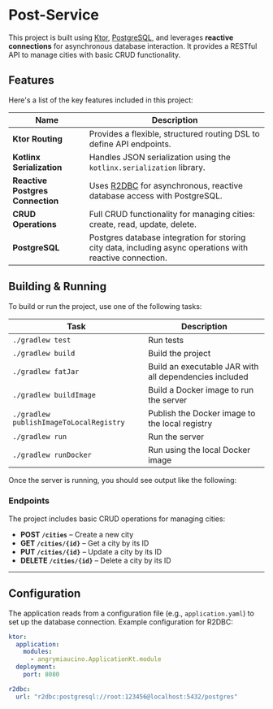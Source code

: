 # Post-Service

This project is built using [Ktor](https://ktor.io), [PostgreSQL](https://www.postgresql.org/), and leverages **reactive connections** for asynchronous database interaction. It provides a RESTful API to manage cities with basic CRUD functionality.

## Features

Here's a list of the key features included in this project:

| Name                           | Description                                                                 |
|---------------------------------|-----------------------------------------------------------------------------|
| **Ktor Routing**                | Provides a flexible, structured routing DSL to define API endpoints.         |
| **Kotlinx Serialization**       | Handles JSON serialization using the `kotlinx.serialization` library.       |
| **Reactive Postgres Connection**| Uses [R2DBC](https://github.com/r2dbc/r2dbc) for asynchronous, reactive database access with PostgreSQL. |
| **CRUD Operations**             | Full CRUD functionality for managing cities: create, read, update, delete.  |
| **PostgreSQL**                  | Postgres database integration for storing city data, including async operations with reactive connection. |

## Building & Running

To build or run the project, use one of the following tasks:

| Task                          | Description                                                          |
| ------------------------------ | -------------------------------------------------------------------- |
| `./gradlew test`               | Run tests                                                            |
| `./gradlew build`              | Build the project                                                     |
| `./gradlew fatJar`             | Build an executable JAR with all dependencies included                |
| `./gradlew buildImage`         | Build a Docker image to run the server                               |
| `./gradlew publishImageToLocalRegistry` | Publish the Docker image to the local registry               |
| `./gradlew run`                | Run the server                                                        |
| `./gradlew runDocker`          | Run using the local Docker image                                      |

Once the server is running, you should see output like the following:


### Endpoints

The project includes basic CRUD operations for managing cities:

- **POST `/cities`** – Create a new city
- **GET `/cities/{id}`** – Get a city by its ID
- **PUT `/cities/{id}`** – Update a city by its ID
- **DELETE `/cities/{id}`** – Delete a city by its ID

---

## Configuration

The application reads from a configuration file (e.g., `application.yaml`) to set up the database connection. Example configuration for R2DBC:

```yaml
ktor:
  application:
    modules:
      - angrymiaucino.ApplicationKt.module
  deployment:
    port: 8080

r2dbc:
  url: "r2dbc:postgresql://root:123456@localhost:5432/postgres"
```